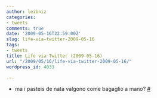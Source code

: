 ```yaml
---
author: leibniz
categories:
- tweets
comments: true
date: '2009-05-16T22:59:00Z'
slug: life-via-twitter-2009-05-16
tags:
- tweets
title: Life via Twitter (2009-05-16)
url: "/2009/05/16/life-via-twitter-2009-05-16/"
wordpress_id: 4033

---
```

* ma i pasteis de nata valgono come bagaglio a mano? [#](https://twitter.com/leibniz/statuses/1814838639)


